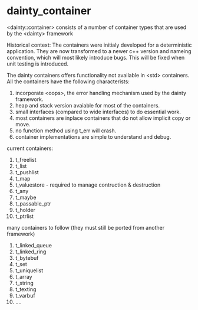 # dainty_container
&lt;dainty::container> consists of a number of container types that are used by the &lt;dainty> framework

Historical context: The containers were initialy developed for a deterministic application. They are now transformed to a newer c++ version and nameing convention, which will most likely introduce bugs. This will be fixed when unit testing is introduced.

The dainty containers offers functionality not available in &lt;std> containers. All the containers have the following characterists:
1. incorporate &lt;oops>, the error handling mechanism used by the dainty framework.
2. heap and stack version avaiable for most of the containers.
3. small interfaces (compared to wide interfaces) to do essential work.
4. most containers are inplace containers that do not allow implicit copy or move.
5. no function method using t_err will crash.
6. container implementations are simple to understand and debug.

current containers:
1.  t_freelist
2.  t_list
3.  t_pushlist
4.  t_map
5.  t_valuestore - required to manage contruction & destruction
6.  t_any
7.  t_maybe
8.  t_passable_ptr
9.  t_holder
10. t_ptrlist

many containers to follow (they must still be ported from another framework)
1. t_linked_queue
2. t_linked_ring
3. t_bytebuf
4. t_set
5. t_uniquelist
6. t_array
7. t_string
8. t_texting
9. t_varbuf
10. ....
